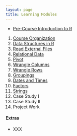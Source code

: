 ```yaml
---
layout: page
title: Learning Modules
---
```


* [Pre-Course Introduction to R](IntroR)

1. [Course Organization](Setup/)
1. [Data Structures in R](Data-Structures/)
1. [Read External Files](Read-External-Files/)
1. [Relational Data](Relational-Data/)
1. [Pivot](Pivot)
1. [Wrangle Columns](wrangle-columns/)
1. [Wrangle Rows](wrangle-rows/)
1. [Groupings](Groupings/)
1. [Dates and Times](Dates-Times/)
1. [Factors](Factors/)
1. [Strings](Strings/)
1. Case Study I
1. Case Study II
1. Project Work

#### Extras
* XXX
